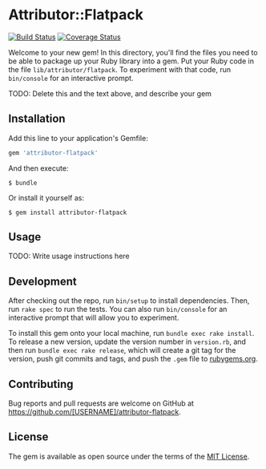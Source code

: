 # Attributor::Flatpack
[![Build Status](https://travis-ci.org/careo/attributor-flatpack.svg?branch=master)](https://travis-ci.org/careo/attributor-flatpack)
[![Coverage Status](https://coveralls.io/repos/github/careo/attributor-flatpack/badge.svg?branch=master)](https://coveralls.io/github/careo/attributor-flatpack?branch=master)

Welcome to your new gem! In this directory, you'll find the files you need to be able to package up your Ruby library into a gem. Put your Ruby code in the file `lib/attributor/flatpack`. To experiment with that code, run `bin/console` for an interactive prompt.

TODO: Delete this and the text above, and describe your gem

## Installation

Add this line to your application's Gemfile:

```ruby
gem 'attributor-flatpack'
```

And then execute:

    $ bundle

Or install it yourself as:

    $ gem install attributor-flatpack

## Usage

TODO: Write usage instructions here

## Development

After checking out the repo, run `bin/setup` to install dependencies. Then, run `rake spec` to run the tests. You can also run `bin/console` for an interactive prompt that will allow you to experiment.

To install this gem onto your local machine, run `bundle exec rake install`. To release a new version, update the version number in `version.rb`, and then run `bundle exec rake release`, which will create a git tag for the version, push git commits and tags, and push the `.gem` file to [rubygems.org](https://rubygems.org).

## Contributing

Bug reports and pull requests are welcome on GitHub at https://github.com/[USERNAME]/attributor-flatpack.


## License

The gem is available as open source under the terms of the [MIT License](http://opensource.org/licenses/MIT).
